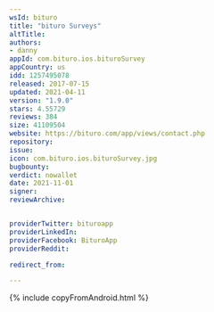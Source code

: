 ```yaml
---
wsId: bituro
title: "bituro Surveys"
altTitle: 
authors:
- danny
appId: com.bituro.ios.bituroSurvey
appCountry: us
idd: 1257495078
released: 2017-07-15
updated: 2021-04-11
version: "1.9.0"
stars: 4.55729
reviews: 384
size: 41109504
website: https://bituro.com/app/views/contact.php
repository: 
issue: 
icon: com.bituro.ios.bituroSurvey.jpg
bugbounty: 
verdict: nowallet
date: 2021-11-01
signer: 
reviewArchive:


providerTwitter: bituroapp
providerLinkedIn: 
providerFacebook: BituroApp
providerReddit: 

redirect_from:

---
```

{% include copyFromAndroid.html %}
